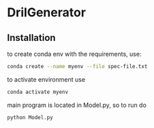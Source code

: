 # DrilGenerator

## Installation

to create conda env with the requirements, use:

```bash
conda create --name myenv --file spec-file.txt
```

to activate environment use 

```bash
conda activate myenv
```

main program is located in Model.py, so to run do

```bash
python Model.py
```